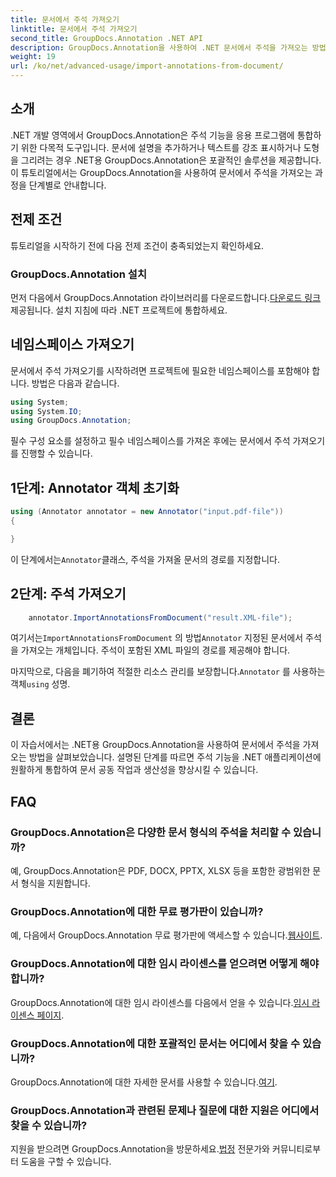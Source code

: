 ```yaml
---
title: 문서에서 주석 가져오기
linktitle: 문서에서 주석 가져오기
second_title: GroupDocs.Annotation .NET API
description: GroupDocs.Annotation을 사용하여 .NET 문서에서 주석을 가져오는 방법을 알아보세요. 원활한 통합을 위해 단계별 튜토리얼을 따르세요.
weight: 19
url: /ko/net/advanced-usage/import-annotations-from-document/
---
```

## 소개
.NET 개발 영역에서 GroupDocs.Annotation은 주석 기능을 응용 프로그램에 통합하기 위한 다목적 도구입니다. 문서에 설명을 추가하거나 텍스트를 강조 표시하거나 도형을 그리려는 경우 .NET용 GroupDocs.Annotation은 포괄적인 솔루션을 제공합니다. 이 튜토리얼에서는 GroupDocs.Annotation을 사용하여 문서에서 주석을 가져오는 과정을 단계별로 안내합니다.
## 전제 조건
튜토리얼을 시작하기 전에 다음 전제 조건이 충족되었는지 확인하세요.
### GroupDocs.Annotation 설치
 먼저 다음에서 GroupDocs.Annotation 라이브러리를 다운로드합니다.[다운로드 링크](https://releases.groupdocs.com/annotation/net/) 제공됩니다. 설치 지침에 따라 .NET 프로젝트에 통합하세요.

## 네임스페이스 가져오기
문서에서 주석 가져오기를 시작하려면 프로젝트에 필요한 네임스페이스를 포함해야 합니다. 방법은 다음과 같습니다.

```csharp
using System;
using System.IO;
using GroupDocs.Annotation;
```

필수 구성 요소를 설정하고 필수 네임스페이스를 가져온 후에는 문서에서 주석 가져오기를 진행할 수 있습니다.
## 1단계: Annotator 객체 초기화
```csharp
using (Annotator annotator = new Annotator("input.pdf-file"))
{

}
```
 이 단계에서는`Annotator`클래스, 주석을 가져올 문서의 경로를 지정합니다.
## 2단계: 주석 가져오기
```csharp
	annotator.ImportAnnotationsFromDocument("result.XML-file");
```
 여기서는`ImportAnnotationsFromDocument` 의 방법`Annotator` 지정된 문서에서 주석을 가져오는 개체입니다. 주석이 포함된 XML 파일의 경로를 제공해야 합니다.

 마지막으로, 다음을 폐기하여 적절한 리소스 관리를 보장합니다.`Annotator` 를 사용하는 객체`using` 성명.

## 결론
이 자습서에서는 .NET용 GroupDocs.Annotation을 사용하여 문서에서 주석을 가져오는 방법을 살펴보았습니다. 설명된 단계를 따르면 주석 기능을 .NET 애플리케이션에 원활하게 통합하여 문서 공동 작업과 생산성을 향상시킬 수 있습니다.
## FAQ
### GroupDocs.Annotation은 다양한 문서 형식의 주석을 처리할 수 있습니까?
예, GroupDocs.Annotation은 PDF, DOCX, PPTX, XLSX 등을 포함한 광범위한 문서 형식을 지원합니다.
### GroupDocs.Annotation에 대한 무료 평가판이 있습니까?
 예, 다음에서 GroupDocs.Annotation 무료 평가판에 액세스할 수 있습니다.[웹사이트](https://releases.groupdocs.com/).
### GroupDocs.Annotation에 대한 임시 라이센스를 얻으려면 어떻게 해야 합니까?
 GroupDocs.Annotation에 대한 임시 라이센스를 다음에서 얻을 수 있습니다.[임시 라이센스 페이지](https://purchase.groupdocs.com/temporary-license/).
### GroupDocs.Annotation에 대한 포괄적인 문서는 어디에서 찾을 수 있습니까?
 GroupDocs.Annotation에 대한 자세한 문서를 사용할 수 있습니다.[여기](https://tutorials.groupdocs.com/annotation/net/).
### GroupDocs.Annotation과 관련된 문제나 질문에 대한 지원은 어디에서 찾을 수 있습니까?
 지원을 받으려면 GroupDocs.Annotation을 방문하세요.[법정](https://forum.groupdocs.com/c/annotation/10) 전문가와 커뮤니티로부터 도움을 구할 수 있습니다.